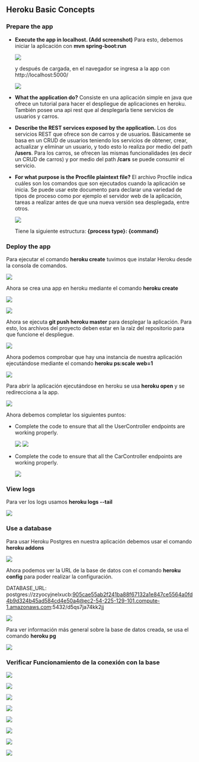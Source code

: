 ## Heroku Basic Concepts
### Prepare the app
- **Execute the app in localhost. (Add screenshot)**
	Para esto, debemos iniciar la aplicación con **mvn spring-boot:run**
	
	![](imgs/1-spring-bootrun.png)
	
	y después de cargada, en el navegador se ingresa a la app con http://localhost:5000/
	
	![](imgs/1-LocalHost.png) 
		
- **What the application do?**
	Consiste en una aplicación simple en java que ofrece un tutorial para hacer el despliegue de aplicaciones en heroku. También posee una api rest que al desplegarla tiene servicios de usuarios y carros.
	
- **Describe the REST services exposed by the application.**
	Los dos servicios REST que ofrece son de carros y de usuarios. Básicamente se basa en un CRUD de usuarios teniendo los servicios de obtener, crear, actualizar y eliminar un usuario, y todo esto lo realiza por medio del path **/users**. Para los carros, se ofrecen las mismas funcionalidades (es decir un CRUD de carros) y por medio del path **/cars** se puede consumir el servicio.

- **For what purpose is the Procfile plaintext file?**
	El archivo Procfile indica cuáles son los comandos que son ejecutados cuando la aplicación se inicia. Se puede usar este documento para declarar una variedad de tipos de proceso como por ejemplo el servidor web de la aplicación, tareas a realizar antes de que una nueva versión sea desplegada, entre otros.
	
	![](imgs/1-Procfile.png)
		
	Tiene la siguiente estructura: **{process type}: {command}**
	
### Deploy the app
Para ejecutar el comando **heroku create** tuvimos que instalar Heroku desde la consola de comandos.

![](imgs/2-HerokuInstall.png)

Ahora se crea una app en heroku mediante el comando **heroku create**

![](imgs/2-HerokuAppCreate.png)

![](imgs/2-2HerokuAppCreate.png)

Ahora se ejecuta **git push heroku master** para desplegar la aplicación. Para esto, los archivos del proyecto deben estar en la raíz del repositorio para que funcione el despliegue.

![](imgs/2-DesplegandoEnHeroku.png)

Ahora podemos comprobar que hay una instancia de nuestra aplicación ejecutándose mediante el comando **heroku ps:scale web=1**

![](imgs/2-VerificandoHerokuRunning.png)

Para abrir la aplicación ejecutándose en heroku se usa **heroku open** y se redirecciona a la app.

![](imgs/2-AbriendoAppHeroku.png)

Ahora debemos completar los siguientes puntos:

- Complete the code to ensure that all the UserController endpoints are working properly.
	
	![](imgs/2-CarController.png)
	![](imgs/2-CarController2.png)

- Complete the code to ensure that all the CarController endpoints are working properly.

	![](imgs/2-UserController.png)

### View logs
Para ver los logs usamos **heroku logs --tail**

![](imgs/3-LogsHeroku.png)

### Use a database
Para usar Heroku Postgres en nuestra aplicación debemos usar el comando **heroku addons**

![](imgs/4-HerokuAddOns.png)

Ahora podemos ver la URL de la base de datos con el comando **heroku config** para poder realizar la configuración.

DATABASE_URL: postgres://zzyocyjnelxucb:905cae55ab2f241ba88f67132a1e847ce5564a0fd4b9d324b45ad584cd4e50a4@ec2-54-225-129-101.compute-1.amazonaws.com:5432/d5qs7ja74kk2jj

![](imgs/4-HerokuConfigDatabase.png)

Para ver información más general sobre la base de datos creada, se usa el comando **heroku pg**

![](imgs/4-HerokuPGInformacionGeneral.png)

### Verificar Funcionamiento de la conexión con la base

![](imgs/5-UsersPOST.png)

![](imgs/5-UsersPUT.png)

![](imgs/5-UsersGET.png)

![](imgs/5-UsersDELETE.png)

![](imgs/5-CarsPOST.png)

![](imgs/5-CarsPUT.png)

![](imgs/5-CarsGET.png)

![](imgs/5-CarsDELETE.png)
